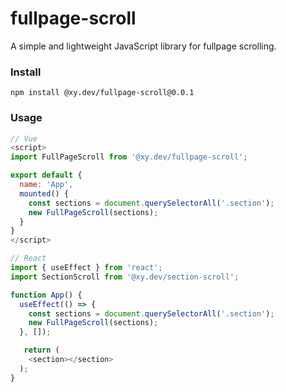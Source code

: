 # fullpage-scroll

A simple and lightweight JavaScript library for fullpage scrolling.

### Install
```
npm install @xy.dev/fullpage-scroll@0.0.1
```

### Usage
```javascript
// Vue
<script>
import FullPageScroll from '@xy.dev/fullpage-scroll';

export default {
  name: 'App',
  mounted() {
    const sections = document.querySelectorAll('.section');
    new FullPageScroll(sections);
  }
}
</script>
```

```javascript
// React
import { useEffect } from 'react';
import SectionScroll from '@xy.dev/section-scroll';

function App() {
  useEffect(() => {
    const sections = document.querySelectorAll('.section');
    new FullPageScroll(sections);
  }, []);

   return (
    <section></section>
  );
}
```